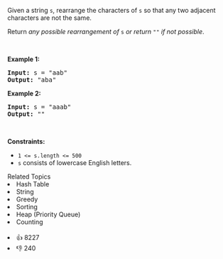 <p>Given a string <code>s</code>, rearrange the characters of <code>s</code> so that any two adjacent characters are not the same.</p>

<p>Return <em>any possible rearrangement of</em> <code>s</code> <em>or return</em> <code>""</code> <em>if not possible</em>.</p>

<p>&nbsp;</p> 
<p><strong class="example">Example 1:</strong></p> 
<pre><strong>Input:</strong> s = "aab"
<strong>Output:</strong> "aba"
</pre>
<p><strong class="example">Example 2:</strong></p> 
<pre><strong>Input:</strong> s = "aaab"
<strong>Output:</strong> ""
</pre> 
<p>&nbsp;</p> 
<p><strong>Constraints:</strong></p>

<ul> 
 <li><code>1 &lt;= s.length &lt;= 500</code></li> 
 <li><code>s</code> consists of lowercase English letters.</li> 
</ul>

<div><div>Related Topics</div><div><li>Hash Table</li><li>String</li><li>Greedy</li><li>Sorting</li><li>Heap (Priority Queue)</li><li>Counting</li></div></div><br><div><li>👍 8227</li><li>👎 240</li></div>